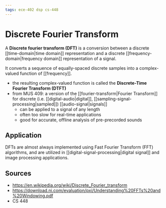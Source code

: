 ```yaml
---
tags: ece-402 dsp cs-448
---
```


# Discrete Fourier Transform

A **Discrete fourier transform (DFT)** is a conversion between a discrete [[time-domain|time domain]] representation and a discrete [[frequency-domain|frequency domain]] representation of a signal.

It converts a sequence of equally-spaced discrete samples into a complex-valued function of [[frequency]].

- the resulting complex-valued function is called the **Discrete-Time Fourier Transform (DTFT)**
- from MUS 409: a version of the [[fourier-transform|Fourier Transform]] for discrete (i.e. [[digital-audio|digital]], [[sampling-signal-processing|sampled]]) [[audio-signal|signals]]
  - can be applied to a signal of any length
  - often too slow for real-time applications
  - good for accurate, offline analysis of pre-precorded sounds

## Application

DFTs are almost always implemented using Fast Fourier Transform (FFT) algorithms, and are utilized in [[digital-signal-processing|digital signal]] and image processing applications.

## Sources

- <https://en.wikipedia.org/wiki/Discrete_Fourier_transform>
- <https://download.ni.com/evaluation/pxi/Understanding%20FFTs%20and%20Windowing.pdf>
- CS 448
